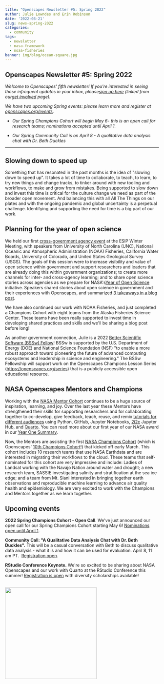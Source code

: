 ```yaml
---
title: "Openscapes Newsletter #5: Spring 2022"
author: Julie Lowndes and Erin Robinson
date: '2022-03-21'
slug: news-spring-2022
categories:
  - community
tags:
  - newsletter
  - nasa-framework
  - noaa-fisheries
banner: img/blog/ocean-square.jpg
---
```


## **Openscapes Newsletter #5: Spring 2022**

*Welcome to Openscapes' fifth newsletter! If you're interested in seeing these infrequent updates in your inbox, please[sign up here](https://docs.google.com/forms/d/e/1FAIpQLSdgVXRp3V-w94GPWkR31RUfyBl37EphdQSlCOcnyeNlf8OLWw/viewform) (linked from our[get involved](https://openscapes.org/contact) page).*

*We have two upcoming Spring events: please learn more and register at [openscapes.org/events](https://openscapes.github.io/events).*

-   *Our Spring Champions Cohort will begin May 6- this is an open call for research teams; nominations accepted until April 1.*

-   *Our Spring Community Call is on April 8 - A qualitative data analysis chat with Dr. Beth Duckles*

------------------------------------------------------------------------

## **Slowing down to speed up**

Something that has resonated in the past months is the idea of "slowing down to speed up". It takes a lot of time to collaborate, to teach, to learn, to try new things and change tracks, to tinker around with new tooling and workflows, to make and grow from mistakes. Being supported to slow down and invest this time is critical for the culture change we need as part of the broader open movement. And balancing this with all All The Things on our plates and with the ongoing pandemic and global uncertainty is a perpetual challenge. Identifying and supporting the need for time is a big part of our work. 

## **Planning for the year of open science**

We held our first [cross-government agency event](https://2022esipjanuarymeeting.sched.com/event/qkp5/better-science-for-future-us-planning-for-the-year-of-open-science) at the ESIP Winter Meeting, with speakers from University of North Carolina (UNC), National Oceanic and Atmospheric Administration (NOAA) Fisheries, California Water Boards, University of Colorado, and United States Geological Survey (USGS). The goals of this session were to increase visibility and value of open science within government and support researchers and leaders that are already doing this within government organizations; to create more channels for inter- and cross-agency learning; and to share open science stories across agencies as we prepare for NASA's[Year of Open Science](https://science.nasa.gov/open-science/transform-to-open-science) initiative. Speakers shared stories about open science in government and their experiences with Openscapes, and summarized [3 takeaways in a blog post](https://www.openscapes.org/blog/2022/02/17/esip-winter-2022/).

We have also continued our work with NOAA Fisheries, and just completed a Champions Cohort with eight teams from the Alaska Fisheries Science Center. These teams have been really supported to invest time in developing shared practices and skills and we'll be sharing a blog post before long!

As another government connection, Julie is a 2022 [Better Scientific Software (BSSw) Fellow](https://bssw.io/pages/meet-our-fellows)! BSSw is supported by the U.S. Department of Energy (DOE) and National Science Foundation (NSF) "to enable a more robust approach toward pioneering the future of advanced computing ecosystems and leadership in science and engineering." The BSSw Fellowship will support work on the Openscapes Champions Lesson Series (<https://openscapes.org/series>) that is a publicly accessible open educational resource.

## **NASA Openscapes Mentors and Champions**

Working with the [NASA Mentor Cohort](https://nasa-openscapes.github.io/mentors.html) continues to be a huge source of inspiration, learning, and joy. Over the last year these Mentors have strengthened their skills for supporting researchers and for collaborating together to co-develop, give feedback, teach, reuse, and remix [tutorials for different audiences](https://nasa-openscapes.github.io/tutorials) using Python, GitHub, Jupyter Notebooks, [2i2c](https://2i2c.org) Jupyter Hub, and [Quarto](https://quarto.org). You can read more about our first year of our NASA award in our [Year One Summary](https://github.com/NASA-Openscapes/how_we_work/blob/main/Openscapes_NASAProgressReport_2021.pdf).

Now, the Mentors are assisting the first [NASA Champions Cohort](https://nasa-openscapes.github.io/2022-nasa-champions) (which is Openscapes' [10th Champions Cohort](https://openscapes.org/cohorts)!) that kicked off early March. This cohort includes 10 research teams that use NASA Earthdata and are interested in migrating their workflows to the cloud. These teams that self-nominated for this cohort are very impressive and include: Ladies of Landsat working with the Navajo Nation around water and drought; a new research team, SASSIE investigating salinity and stratification at the sea ice edge; and a team from Mt. Siani interested in bringing together earth observations and reproducible machine learning to advance air quality health and epidemiology. We are very excited to work with the Champions and Mentors together as we learn together.

## **Upcoming events**

**2022 Spring Champions Cohort - Open Call**. We've just announced our open call for our Spring Champions Cohort starting May 6! [Nominations open until April 1](https://openscapes.github.io/events/posts/2022-05-06-spring/).

**Community Call: "A Qualitative Data Analysis Chat with Dr. Beth Duckles".** This will be a casual conversation with Beth to discuss qualitative data analysis - what it is and how it can be used for evaluation. April 8, 11 am PT.  [Registration open](https://openscapes.github.io/events/posts/2022-04-08-qda-beth-duckles/).

**RStudio Conference Keynote.** We're so excited to be sharing about NASA Openscapes and our work with Quarto at the RStudio Conference this summer! [Registration is open](https://www.rstudio.com/blog/rstudio-conf-2022-is-open-for-registration/) with diversity scholarships available!

<br> <img src="/img/blog/ocean-square.jpg" width="300px"> <br>
